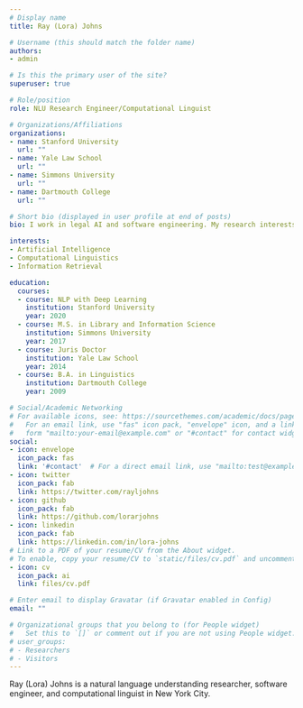 ```yaml
---
# Display name
title: Ray (Lora) Johns

# Username (this should match the folder name)
authors:
- admin

# Is this the primary user of the site?
superuser: true

# Role/position
role: NLU Research Engineer/Computational Linguist

# Organizations/Affiliations
organizations:
- name: Stanford University
  url: ""
- name: Yale Law School
  url: ""
- name: Simmons University
  url: ""
- name: Dartmouth College
  url: ""

# Short bio (displayed in user profile at end of posts)
bio: I work in legal AI and software engineering. My research interests include natural language understanding, neural machine translation, creating and processing large natural language datasets for deep learning.

interests:
- Artificial Intelligence
- Computational Linguistics
- Information Retrieval

education:
  courses:
  - course: NLP with Deep Learning
    institution: Stanford University
    year: 2020
  - course: M.S. in Library and Information Science
    institution: Simmons University
    year: 2017
  - course: Juris Doctor
    institution: Yale Law School
    year: 2014
  - course: B.A. in Linguistics
    institution: Dartmouth College
    year: 2009

# Social/Academic Networking
# For available icons, see: https://sourcethemes.com/academic/docs/page-builder/#icons
#   For an email link, use "fas" icon pack, "envelope" icon, and a link in the
#   form "mailto:your-email@example.com" or "#contact" for contact widget.
social:
- icon: envelope
  icon_pack: fas
  link: '#contact'  # For a direct email link, use "mailto:test@example.org".
- icon: twitter
  icon_pack: fab
  link: https://twitter.com/rayljohns
- icon: github
  icon_pack: fab
  link: https://github.com/lorarjohns
- icon: linkedin
  icon_pack: fab
  link: https://linkedin.com/in/lora-johns
# Link to a PDF of your resume/CV from the About widget.
# To enable, copy your resume/CV to `static/files/cv.pdf` and uncomment the lines below.
- icon: cv
  icon_pack: ai
  link: files/cv.pdf

# Enter email to display Gravatar (if Gravatar enabled in Config)
email: ""

# Organizational groups that you belong to (for People widget)
#   Set this to `[]` or comment out if you are not using People widget.
# user_groups:
# - Researchers
# - Visitors
---
```


Ray (Lora) Johns is a natural language understanding researcher, software engineer, and computational linguist in New York City.